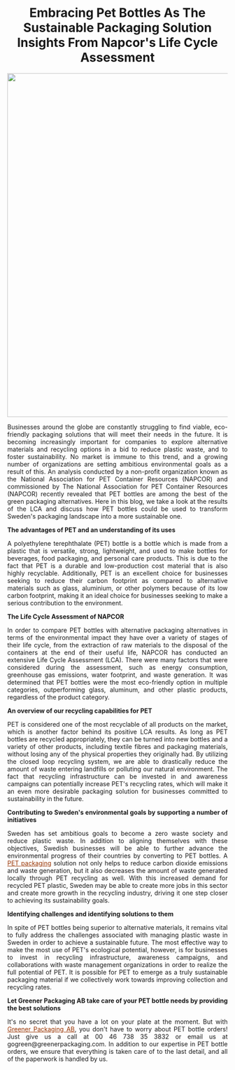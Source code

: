 <h1 style="text-align: center;"><strong>Embracing Pet Bottles As The Sustainable Packaging Solution Insights From Napcor's Life Cycle Assessment</strong></h1>
<p style="text-align: center;"><img src="https://media.caramel.la/ogbJSqBoo?e=0,0,1440,2160&amp;f=webp&amp;r=840" alt="" width="523" height="785" /></p>
<p style="text-align: justify;"><span style="font-weight: 400;">Businesses around the globe are constantly struggling to find viable, eco-friendly packaging solutions that will meet their needs in the future. It is becoming increasingly important for companies to explore alternative materials and recycling options in a bid to reduce plastic waste, and to foster sustainability. No market is immune to this trend, and a growing number of organizations are setting ambitious environmental goals as a result of this. An analysis conducted by a non-profit organization known as the National Association for PET Container Resources (NAPCOR) and commissioned by The National Association for PET Container Resources (NAPCOR) recently revealed that PET bottles are among the best of the green packaging alternatives. Here in this blog, we take a look at the results of the LCA and discuss how PET bottles could be used to transform Sweden's packaging landscape into a more sustainable one.</span></p>
<p style="text-align: justify;"><strong>The advantages of PET and an understanding of its uses</strong></p>
<p style="text-align: justify;"><span style="font-weight: 400;">A polyethylene terephthalate (PET) bottle is a bottle which is made from a plastic that is versatile, strong, lightweight, and used to make bottles for beverages, food packaging, and personal care products. This is due to the fact that PET is a durable and low-production cost material that is also highly recyclable. Additionally, PET is an excellent choice for businesses seeking to reduce their carbon footprint as compared to alternative materials such as glass, aluminium, or other polymers because of its low carbon footprint, making it an ideal choice for businesses seeking to make a serious contribution to the environment.</span></p>
<p style="text-align: justify;"><strong>The Life Cycle Assessment of NAPCOR</strong></p>
<p style="text-align: justify;"><span style="font-weight: 400;">In order to compare PET bottles with alternative packaging alternatives in terms of the environmental impact they have over a variety of stages of their life cycle, from the extraction of raw materials to the disposal of the containers at the end of their useful life, NAPCOR has conducted an extensive Life Cycle Assessment (LCA). There were many factors that were considered during the assessment, such as energy consumption, greenhouse gas emissions, water footprint, and waste generation. It was determined that PET bottles were the most eco-friendly option in multiple categories, outperforming glass, aluminum, and other plastic products, regardless of the product category.</span></p>
<p style="text-align: justify;"><strong>An overview of our recycling capabilities for PET</strong></p>
<p style="text-align: justify;"><span style="font-weight: 400;">PET is considered one of the most recyclable of all products on the market, which is another factor behind its positive LCA results. As long as PET bottles are recycled appropriately, they can be turned into new bottles and a variety of other products, including textile fibres and packaging materials, without losing any of the physical properties they originally had. By utilizing the closed loop recycling system, we are able to drastically reduce the amount of waste entering landfills or polluting our natural environment. The fact that recycling infrastructure can be invested in and awareness campaigns can potentially increase PET's recycling rates, which will make it an even more desirable packaging solution for businesses committed to sustainability in the future.</span></p>
<p style="text-align: justify;"><strong>Contributing to Sweden's environmental goals by supporting a number of initiatives</strong></p>
<p style="text-align: justify;"><span style="font-weight: 400;">Sweden has set ambitious goals to become a zero waste society and reduce plastic waste. In addition to aligning themselves with these objectives, Swedish businesses will be able to further advance the environmental progress of their countries by converting to PET bottles. A </span><span style="text-decoration: underline; color: #993300;"><a style="color: #993300;" href="https://greenerpackaging.com/pet-plastic-bottles-sweden"><span style="font-weight: 400;">PET packaging</span></a></span><span style="font-weight: 400;"> solution not only helps to reduce carbon dioxide emissions and waste generation, but it also decreases the amount of waste generated locally through PET recycling as well. With this increased demand for recycled PET plastic, Sweden may be able to create more jobs in this sector and create more growth in the recycling industry, driving it one step closer to achieving its sustainability goals.</span></p>
<p style="text-align: justify;"><strong>Identifying challenges and identifying solutions to them</strong></p>
<p style="text-align: justify;"><span style="font-weight: 400;">In spite of PET bottles being superior to alternative materials, it remains vital to fully address the challenges associated with managing plastic waste in Sweden in order to achieve a sustainable future. The most effective way to make the most use of PET's ecological potential, however, is for businesses to invest in recycling infrastructure, awareness campaigns, and collaborations with waste management organizations in order to realize the full potential of PET. It is possible for PET to emerge as a truly sustainable packaging material if we collectively work towards improving collection and recycling rates.</span></p>
<p style="text-align: justify;"><strong>Let Greener Packaging AB take care of your PET bottle needs by providing the best solutions</strong></p>
<p style="text-align: justify;"><span style="font-weight: 400;">It's no secret that you have a lot on your plate at the moment. But with </span><span style="text-decoration: underline; color: #993300;"><a style="color: #993300;" href="https://greenerpackaging.com"><span style="font-weight: 400;">Greener Packaging AB</span></a></span><span style="font-weight: 400;">, you don't have to worry about PET bottle orders! Just give us a call at 00 46 738 35 3832 or email us at gogreen@greenerpackaging.com. In addition to our expertise in PET bottle orders, we ensure that everything is taken care of to the last detail, and all of the paperwork is handled by us.</span></p>
